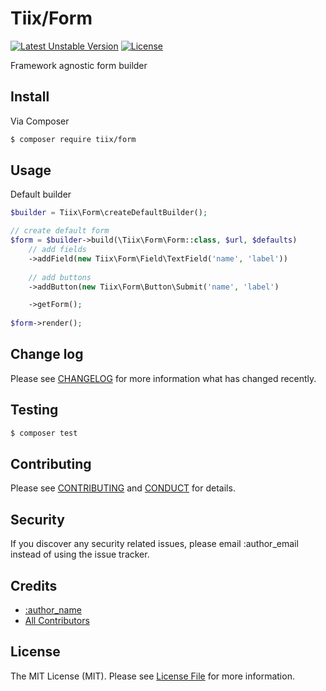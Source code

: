 # Tiix/Form

[![Latest Unstable Version](https://poser.pugx.org/tiix/form/v/unstable)](https://packagist.org/packages/tiix/form)
[![License](https://poser.pugx.org/tiix/form/license)](https://packagist.org/packages/tiix/form)

Framework agnostic form builder

## Install

Via Composer

``` bash
$ composer require tiix/form
```

## Usage

Default builder

``` php
$builder = Tiix\Form\createDefaultBuilder();

// create default form
$form = $builder->build(\Tiix\Form\Form::class, $url, $defaults)
    // add fields
    ->addField(new Tiix\Form\Field\TextField('name', 'label'))
    
    // add buttons
    ->addButton(new Tiix\Form\Button\Submit('name', 'label')

    ->getForm();
    
$form->render();
```

## Change log

Please see [CHANGELOG](CHANGELOG.md) for more information what has changed recently.

## Testing

``` bash
$ composer test
```

## Contributing

Please see [CONTRIBUTING](CONTRIBUTING.md) and [CONDUCT](CONDUCT.md) for details.

## Security

If you discover any security related issues, please email :author_email instead of using the issue tracker.

## Credits

- [:author_name][link-author]
- [All Contributors][link-contributors]

## License

The MIT License (MIT). Please see [License File](LICENSE.md) for more information.

[ico-version]: https://img.shields.io/packagist/v/:vendor/:package_name.svg?style=flat-square
[ico-license]: https://img.shields.io/badge/license-MIT-brightgreen.svg?style=flat-square
[ico-travis]: https://img.shields.io/travis/:vendor/:package_name/master.svg?style=flat-square
[ico-scrutinizer]: https://img.shields.io/scrutinizer/coverage/g/:vendor/:package_name.svg?style=flat-square
[ico-code-quality]: https://img.shields.io/scrutinizer/g/:vendor/:package_name.svg?style=flat-square
[ico-downloads]: https://img.shields.io/packagist/dt/:vendor/:package_name.svg?style=flat-square

[link-packagist]: https://packagist.org/packages/tiix/form
[link-travis]: https://travis-ci.org/:vendor/:package_name
[link-scrutinizer]: https://scrutinizer-ci.com/g/:vendor/:package_name/code-structure
[link-code-quality]: https://scrutinizer-ci.com/g/:vendor/:package_name
[link-downloads]: https://packagist.org/packages/tiix/form
[link-author]: https://github.com/timurbakarov
[link-contributors]: ../../contributors
